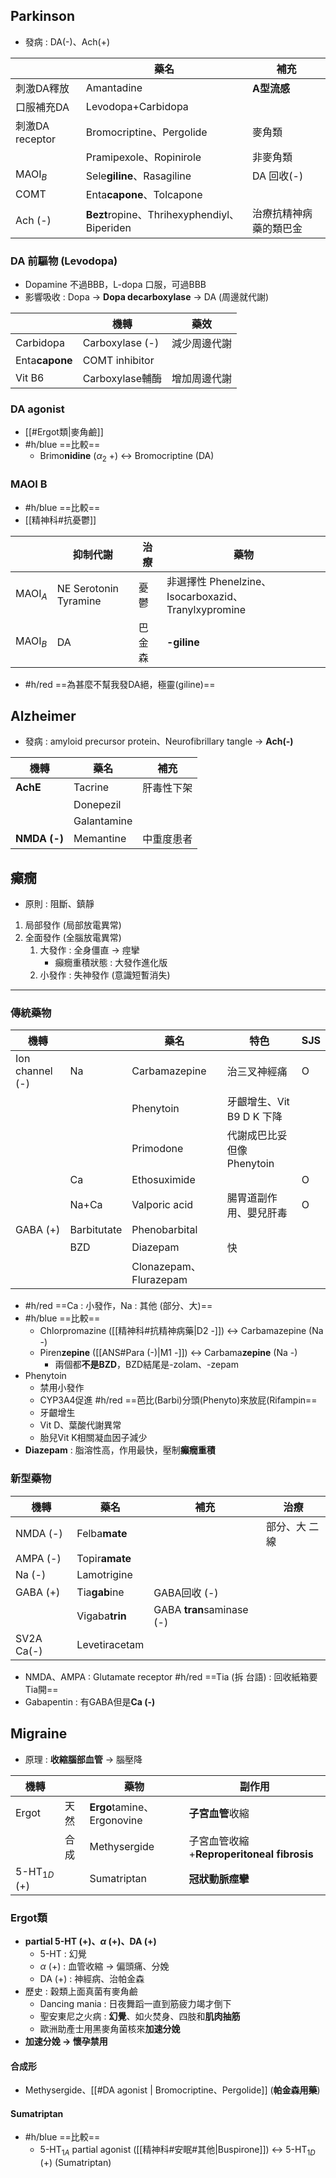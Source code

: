 ## Parkinson
- 發病 : DA(-)、Ach(+)

|                 | 藥名                                    | 補充                   |
|-----------------|-----------------------------------------|------------------------|
| 刺激DA釋放      | Amantadine                              | **A型流感**                |
| 口服補充DA      | Levodopa+Carbidopa                      |                        |
| 刺激DA receptor | Bromocriptine、Pergolide                | 麥角類                 |
|                 | Pramipexole、Ropinirole                 | 非麥角類               |
| MAOI$_B$            | Sele**giline**、Rasagiline                  | DA 回收(-)             |
| COMT            | Enta**capone**、Tolcapone                   |                        |
| Ach (-)         | **Bezt**ropine、Thrihexyphendiyl、Biperiden | 治療抗精神病藥的類巴金 |

### DA 前驅物 (Levodopa)
- Dopamine 不過BBB，L-dopa 口服，可過BBB
- 影響吸收 : Dopa -> **Dopa decarboxylase** -> DA (周邊就代謝)

|            | 機轉            | 藥效         |
|------------|-----------------|--------------|
| Carbidopa  | Carboxylase (-) | 減少周邊代謝 |
| Enta**capone** | COMT inhibitor  |              |
| Vit B6     | Carboxylase輔酶 | 增加周邊代謝 |
### DA agonist
- [[#Ergot類|麥角鹼]]
- #h/blue ==比較==
	- Brimo**nidine** ($\alpha_2$ +) <-> Bromocriptine (DA)
### MAOI B
- #h/blue ==比較==
- [[精神科#抗憂鬱]]

|       | **抑制代謝**              | 治療   | 藥物                                                |
|-------|-----------------------|--------|-----------------------------------------------------|
| MAOI$_A$ | NE Serotonin Tyramine | 憂鬱   | 非選擇性 Phenelzine、Isocarboxazid、Tranylxypromine |
| MAOI$_B$ | DA                    | 巴金森 | **-giline**                                              |
- #h/red  ==為甚麼不幫我發DA絕，極靈(giline)==
## Alzheimer
- 發病 : amyloid precursor protein、Neurofibrillary tangle -> **Ach(-)**

| 機轉     | 藥名        | 補充       |
|----------|-------------|------------|
| **AchE**     | Tacrine     | 肝毒性下架 |
|          | Donepezil   |            |
|          | Galantamine |            |
| **NMDA (-)** | Memantine   | 中重度患者 |
## 癲癇
- 原則 : 阻斷、鎮靜
1. 局部發作 (局部放電異常)
2. 全面發作 (全腦放電異常)
	1. 大發作 : 全身僵直 -> 痙攣
		- 癲癇重積狀態 : 大發作進化版
	2. 小發作 : 失神發作 (意識短暫消失)
***
### 傳統藥物
| 機轉            |             | 藥名                   | 特色                      | SJS |
|-----------------|-------------|------------------------|---------------------------|-----|
| Ion channel (-) | Na          | Carbamazepine          | 治三叉神經痛              | O   |
|                 |             | Phenytoin              | 牙齦增生、Vit B9 D K 下降 |     |
|                 |             | Primodone              | 代謝成巴比妥但像Phenytoin |     |
|                 | Ca          | Ethosuximide           |                           | O   |
|                 | Na+Ca       | Valporic acid          | 腸胃道副作用、嬰兒肝毒     | O   |
| GABA (+)        | Barbitutate | Phenobarbital          |                           |     |
|                 | BZD         | Diazepam               | 快                        |     |
|                 |             | Clonazepam、Flurazepam |                           |     |

- #h/red  ==Ca : 小發作，Na : 其他 (部分、大)==
- #h/blue ==比較==
	- Chlorpromazine ([[精神科#抗精神病藥|D2 -]]) <-> Carbamazepine (Na -)
	- Piren**zepine** ([[ANS#Para (-)|M1 -]]) <-> Carbama**zepine** (Na -)
		- 兩個都**不是BZD**，BZD結尾是-zolam、-zepam
- Phenytoin
	- 禁用小發作
	- CYP3A4促進 #h/red ==芭比(Barbi)分頭(Phenyto)來放屁(Rifampin==
	- 牙齦增生
	- Vit D、葉酸代謝異常
	- 胎兒Vit K相關凝血因子減少
- **Diazepam** : 脂溶性高，作用最快，壓制**癲癇重積**
### 新型藥物
| 機轉       | 藥名          | 補充                  | 治療          |
|------------|---------------|-----------------------|---------------|
| NMDA (-)   | Felba**mate**     |                       | 部分、大 二線 |
| AMPA (-)   | Topir**amate**    |                       |               |
| Na (-)     | Lamotrigine   |                       |               |
| GABA (+)   | Tia**gab**ine     | GABA回收 (-)          |               |
|            | Vigaba**trin**    | GABA **tran**saminase (-) |               |
| SV2A Ca(-) | Levetiracetam |                       |               |
- NMDA、AMPA : Glutamate receptor
#h/red ==Tia (拆 台語) : 回收紙箱要Tia開==
- Gabapentin : 有GABA但是**Ca (-)**
## Migraine
- 原理 : **收縮腦部血管** -> 腦壓降

| 機轉       |      | 藥物                   | 副作用                                |
|------------|------|------------------------|---------------------------------------|
| Ergot      | 天然 | **Ergo**tamine、Ergonovine | **子宮血管**收縮                          |
|            | 合成 | Methysergide           | 子宮血管收縮+**Reproperitoneal fibrosis** |
| 5-HT$_{1D}$ (+) |      | Sumatriptan            | **冠狀動脈痙攣**                          |
### Ergot類
- **partial 5-HT (+)、$\alpha$ (+)、DA (+)**
	- 5-HT : 幻覺
	- $\alpha$ (+) : 血管收縮 -> 偏頭痛、分娩
	- DA (+) : 神經病、治帕金森
-  歷史 : 穀類上面真菌有麥角鹼
	- Dancing mania : 日夜舞蹈一直到筋疲力竭才倒下
	- 聖安東尼之火病 : **幻覺**、如火焚身、四肢和**肌肉抽筋**
	- 歐洲助產士用黑麥角菌核來**加速分娩**
- **加速分娩 -> 懷孕禁用**
#### 合成形
- Methysergide、[[#DA agonist | Bromocriptine、Pergolide]] (**帕金森用藥**)
#### Sumatriptan
- #h/blue ==比較==
	- 5-HT$_{1A}$ partial agonist ([[精神科#安眠#其他|Buspirone]]) <-> 5-HT$_{1D}$ (+) (Sumatriptan)